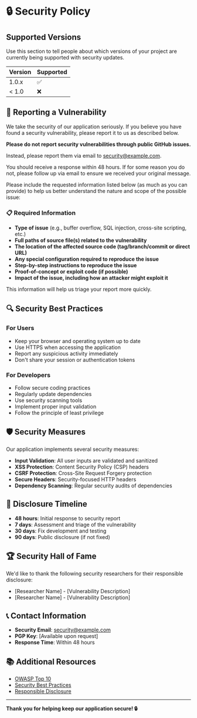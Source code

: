 # 🔒 Security Policy

## Supported Versions

Use this section to tell people about which versions of your project are currently being supported with security updates.

| Version | Supported          |
| ------- | ------------------ |
| 1.0.x   | :white_check_mark: |
| < 1.0   | :x:                |

## 🚨 Reporting a Vulnerability

We take the security of our application seriously. If you believe you have found a security vulnerability, please report it to us as described below.

**Please do not report security vulnerabilities through public GitHub issues.**

Instead, please report them via email to [security@example.com](mailto:security@example.com).

You should receive a response within 48 hours. If for some reason you do not, please follow up via email to ensure we received your original message.

Please include the requested information listed below (as much as you can provide) to help us better understand the nature and scope of the possible issue:

### 📋 Required Information

- **Type of issue** (e.g., buffer overflow, SQL injection, cross-site scripting, etc.)
- **Full paths of source file(s) related to the vulnerability**
- **The location of the affected source code (tag/branch/commit or direct URL)**
- **Any special configuration required to reproduce the issue**
- **Step-by-step instructions to reproduce the issue**
- **Proof-of-concept or exploit code (if possible)**
- **Impact of the issue, including how an attacker might exploit it**

This information will help us triage your report more quickly.

## 🔍 Security Best Practices

### For Users

- Keep your browser and operating system up to date
- Use HTTPS when accessing the application
- Report any suspicious activity immediately
- Don't share your session or authentication tokens

### For Developers

- Follow secure coding practices
- Regularly update dependencies
- Use security scanning tools
- Implement proper input validation
- Follow the principle of least privilege

## 🛡️ Security Measures

Our application implements several security measures:

- **Input Validation**: All user inputs are validated and sanitized
- **XSS Protection**: Content Security Policy (CSP) headers
- **CSRF Protection**: Cross-Site Request Forgery protection
- **Secure Headers**: Security-focused HTTP headers
- **Dependency Scanning**: Regular security audits of dependencies

## 📅 Disclosure Timeline

- **48 hours**: Initial response to security report
- **7 days**: Assessment and triage of the vulnerability
- **30 days**: Fix development and testing
- **90 days**: Public disclosure (if not fixed)

## 🏆 Security Hall of Fame

We'd like to thank the following security researchers for their responsible disclosure:

- [Researcher Name] - [Vulnerability Description]
- [Researcher Name] - [Vulnerability Description]

## 📞 Contact Information

- **Security Email**: [security@example.com](mailto:security@example.com)
- **PGP Key**: [Available upon request]
- **Response Time**: Within 48 hours

## 📚 Additional Resources

- [OWASP Top 10](https://owasp.org/www-project-top-ten/)
- [Security Best Practices](https://security.googleblog.com/)
- [Responsible Disclosure](https://security.googleblog.com/2010/07/rebooting-responsible-disclosure-focus.html)

---

**Thank you for helping keep our application secure! 🔒** 